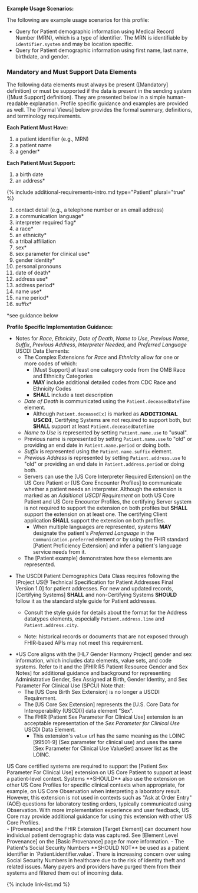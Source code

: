 
**Example Usage Scenarios:**

The following are example usage scenarios for this profile:

-   Query for Patient demographic information using Medical Record
    Number (MRN), which is a type of identifier. The MRN is identifiable
    by `identifier.system` and may be location specific.
-   Query for Patient demographic information using first name, last
    name, birthdate, and gender.

### Mandatory and Must Support Data Elements


The following data elements must always be present ([Mandatory] definition) or must be supported if the data is present in the sending system ([Must Support] definition). They are presented below in a simple human-readable explanation. Profile specific guidance and examples are provided as well. The [Formal Views] below provides the formal summary, definitions, and terminology requirements.  

**Each Patient Must Have:**

1. a patient identifier (e.g., MRN)
1. a patient name
1. a gender*

**Each Patient Must Support:**

1. a birth date
1. an address*

{% include additional-requirements-intro.md type="Patient" plural="true" %}

1. contact detail (e.g., a telephone number or an email address)
2. a communication language*
3. <span class="bg-success" markdown="1">interpreter required flag*</span><!-- new-content -->
4. a race*
5. an ethnicity*
6. a tribal affiliation
7. sex*
8. <span class="bg-success" markdown="1">sex parameter for clinical use*</span><!-- new-content -->
9. gender identity*
10. <span class="bg-success" markdown="1">personal pronouns</span><!-- new-content -->
11. date of death*
12. <span class="bg-success" markdown="1">address use*</span><!-- new-content -->
12. <span class="bg-success" markdown="1">address period*</span><!-- new-content -->
13. <span class="bg-success" markdown="1">name use*</span><!-- new-content -->
13. <span class="bg-success" markdown="1">name period*</span><!-- new-content -->
14. suffix*

*see guidance below

**Profile Specific Implementation Guidance:**
- Notes for *Race*, *Ethnicity*, *Date of Death*, <span class="bg-success" markdown="1">*Name to Use*</span><!-- new-content -->, *Previous Name*, *Suffix*, *Previous Address*, <span class="bg-success" markdown="1">*Interpreter Needed*</span><!-- new-content -->, and *Preferred Language* USCDI Data Elements: 
  - The Complex Extensions for *Race* and *Ethnicity* allow for one or more codes of which:
    - [Must Support] at least one category code from the OMB Race and Ethnicity Categories
    - **MAY** include additional detailed codes from CDC Race and Ethnicity Codes
    - **SHALL** include a text description
  - *Date of Death* is communicated using the `Patient.deceasedDateTime` element.
    - Although `Patient.deceased[x]` is marked as 𝗔𝗗𝗗𝗜𝗧𝗜𝗢𝗡𝗔𝗟 𝗨𝗦𝗖𝗗𝗜, Certifying Systems are not required to support both, but **SHALL** support at least `Patient.deceasedDateTime`
  - <span class="bg-success" markdown="1">*Name to Use* is represented by setting `Patient.name.use` to "usual".</span><!-- new-content -->
  - Previous name is represented by setting `Patient.name.use` to "old" or providing an end date in `Patient.name.period` or doing both.
  - *Suffix* is represented using the `Patient.name.suffix` element.
  - *Previous Address* is represented by setting `Patient.address.use` to "old" or providing an end date in `Patient.address.period` or doing both.
  - <span class="bg-success" markdown="1">Servers can use the [US Core Interpreter Required Extension] on the US Core Patient or [US Core Encounter Profiles] to communicate whether a patient needs an interpreter. Although the extension is marked as an *Additional USCDI Requirement* on both US Core Patient and US Core Encounter Profiles, the certifying Server system is not required to support the extension on both profiles but **SHALL** support the extension on at least one. The certifying Client application **SHALL** support the extension on both profiles.</span><!-- new-content -->
     - <span class="bg-success" markdown="1">When multiple languages are represented, systems **MAY** designate the patient's *Preferred Language* in the `Communication.preferred` element or by using the FHIR standard [Patient Proficiency Extension] and infer a patient's language service needs from it.</span><!-- new-content -->
  - The [Patient example] demonstrates how these elements are represented.

<div class="bg-success" markdown="1">

- The USCDI Patient Demographics Data Class requires following the [Project US@ Technical Specification for Patient Addresses Final Version 1.0] for patient addresses.  For new and updated records, [Certifying Systems] **SHALL** and non-Certifying Systems **SHOULD** follow it as the standard style guide for Patient addresses.  
 
   -  Consult the style guide for details about the format for the Address datatypes elements, especially `Patient.address.line` and `Patient.address.city`.

   - Note: historical records or documents that are not exposed through FHIR-based APIs may not meet this requirement.
</div><!-- new-content -->

<div class="bg-success" markdown="1">

- \*US Core aligns with the [HL7 Gender Harmony Project] gender and sex information, which includes data elements, value sets, and code systems. Refer to it and the [FHIR R5 Patient Resource Gender and Sex Notes] for additional guidance and background for representing Administrative Gender, Sex Assigned at Birth, Gender Identity, and Sex Parameter For Clinical Use (SPCU) Note that:
  - The [US Core Birth Sex Extension] is no longer a USCDI Requirement.
  - The [US Core Sex Extension] represents the [U.S. Core Data for Interoperability (USCDI)] data element "Sex".
  - The FHIR [Patient Sex Parameter For Clinical Use] extension is an acceptable representation of the *Sex Parameter for Clinical Use* USCDI Data Element.
    - This extension's `value` url has the same meaning as the LOINC [99501-9] (Sex parameter for clinical use) and uses the same [Sex Parameter for Clinical Use ValueSet] answer list as the LOINC.
</div><!-- new-content -->

<div class="stu-note" markdown="1">
<div class="bg-success" markdown="1">
 US Core certified systems are required to support the [Patient Sex Parameter For Clinical Use] extension on US Core Patient to support at least a patient-level context. Systems **SHOULD** also use the extension on other US Core Profiles for specific clinical contexts when appropriate, for example, on US Core Observation when interpreting a laboratory result. However, this extension is not used in contexts such as "Ask at Order Entry" (AOE) questions for laboratory testing orders, typically communicated using Observation. With more implementation experience and user feedback, US Core may provide additional guidance for using this extension with other US Core Profiles.
</div><!-- new-content -->
</div><!-- stu-note -->
- [Provenance] and the FHIR Extension [Target Element] can document how individual patient demographic data was captured. See [Element Level Provenance] on the [Basic Provenance] page for more information.
- The Patient's Social Security Numbers **SHOULD NOT** be used as a patient identifier in `Patient.identifier.value`. There is increasing concern over using Social Security Numbers in healthcare due to the risk of identity theft and related issues. Many payers and providers have purged them from their systems and filtered them out of incoming data.

{% include link-list.md %}
